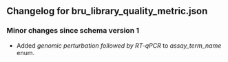 ## Changelog for bru_library_quality_metric.json

### Minor changes since schema version 1
* Added *genomic perturbation followed by RT-qPCR* to *assay_term_name* enum.